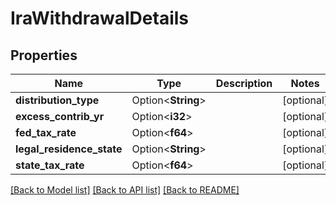 # IraWithdrawalDetails

## Properties

Name | Type | Description | Notes
------------ | ------------- | ------------- | -------------
**distribution_type** | Option<**String**> |  | [optional]
**excess_contrib_yr** | Option<**i32**> |  | [optional]
**fed_tax_rate** | Option<**f64**> |  | [optional]
**legal_residence_state** | Option<**String**> |  | [optional]
**state_tax_rate** | Option<**f64**> |  | [optional]

[[Back to Model list]](../README.md#documentation-for-models) [[Back to API list]](../README.md#documentation-for-api-endpoints) [[Back to README]](../README.md)


